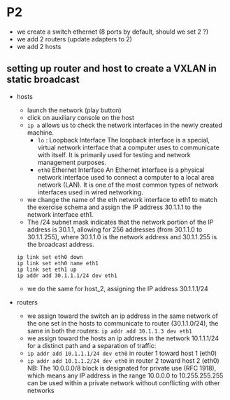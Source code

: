 # P2

- we create a switch ethernet (8 ports by default, should we set 2 ?)
- we add 2 routers (update adapters to 2)
- we add 2 hosts

## setting up router and host to create a VXLAN in static broadcast
- hosts
    - launch the network (play button)
    - click on auxiliary console on the host
    - `ip a` allows us to check the network interfaces in the newly created machine.
        - `lo` : Loopback Interface
        The loopback interface is a special, virtual network interface that a computer uses to communicate with itself. It is primarily used for testing and network management purposes. 
        - `eth0` Ethernet Interface
        An Ethernet interface is a physical network interface used to connect a computer to a local area network (LAN). It is one of the most common types of network interfaces used in wired networking.
    - we change the name of the eth network interface to eth1 to match the exercise schema and assign the IP address 30.1.1.1 to the network interface eth1.
    - The /24 subnet mask indicates that the network portion of the IP address is 30.1.1, allowing for 256 addresses (from 30.1.1.0 to 30.1.1.255), where 30.1.1.0 is the network address and 30.1.1.255 is the broadcast address.

    ```
    ip link set eth0 down
    ip link set eth0 name eth1
    ip link set eth1 up
    ip addr add 30.1.1.1/24 dev eth1
    ```
    - we do the same for host_2, assigning the IP address 30.1.1.1/24
- routers
    - we assign toward the switch an ip address in the same network of the one set in the hosts to communicate to router (30.1.1.0/24), the same in both the routers: `ip addr add 30.1.1.3 dev eth1`
    - we assign toward the hosts an ip address in the network 10.1.1.1/24 for a distinct path  and a separation of traffic:
    - `ip addr add 10.1.1.1/24 dev eth0` in router 1 toward host 1 (eth0)
    - `ip addr add 10.1.1.2/24 dev eth0` in router 2 toward host 2 (eth0)
    NB: The 10.0.0.0/8 block is designated for private use (RFC 1918), which means any IP address in the range 10.0.0.0 to 10.255.255.255 can be used within a private network without conflicting with other networks